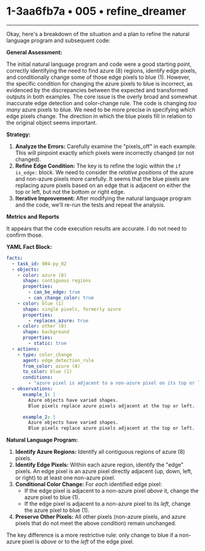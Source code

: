 # 1-3aa6fb7a • 005 • refine_dreamer

---
Okay, here's a breakdown of the situation and a plan to refine the natural language program and subsequent code:

**General Assessment:**

The initial natural language program and code were a good starting point, correctly identifying the need to find azure (8) regions, identify edge pixels, and conditionally change some of those edge pixels to blue (1). However, the specific condition for changing the azure pixels to blue is incorrect, as evidenced by the discrepancies between the expected and transformed outputs in both examples. The core issue is the overly broad and somewhat inaccurate edge detection and color-change rule. The code is changing *too many* azure pixels to blue. We need to be more precise in specifying *which* edge pixels change. The direction in which the blue pixels fill in relation to the original object seems important.

**Strategy:**

1.  **Analyze the Errors:** Carefully examine the "pixels_off" in each example. This will pinpoint exactly *which* pixels were incorrectly changed (or not changed).
2.  **Refine Edge Condition:** The key is to refine the logic within the `if is_edge:` block. We need to consider the *relative positions* of the azure and non-azure pixels more carefully. It seems that the blue pixels are replacing azure pixels based on an edge that is adjacent on either the top or left, but not the bottom or right edge.
3.  **Iterative Improvement:** After modifying the natural language program and the code, we'll re-run the tests and repeat the analysis.

**Metrics and Reports**

It appears that the code execution results are accurate. I do not need to confirm those.

**YAML Fact Block:**

```yaml
facts:
  - task_id: 004-py_02
  - objects:
    - color: azure (8)
      shape: contiguous regions
      properties:
        - can_be_edge: true
        - can_change_color: true
    - color: blue (1)
      shape: single pixels, formerly azure
      properties:
        - replaces_azure: true
    - color: other (0)
      shape: background
      properties:
        - static: true
  - actions:
    - type: color_change
      agent: edge_detection_rule
      from_color: azure (8)
      to_color: blue (1)
      conditions:
        - "azure pixel is adjacent to a non-azure pixel on its top or left"
  - observations:
      example_1: |
        Azure objects have varied shapes.
        Blue pixels replace azure pixels adjacent at the top or left.

      example_2: |
        Azure objects have varied shapes.
        Blue pixels replace azure pixels adjacent at the top or left.

```

**Natural Language Program:**

1.  **Identify Azure Regions:** Identify all contiguous regions of azure (8) pixels.
2.  **Identify Edge Pixels:** Within each azure region, identify the "edge" pixels. An edge pixel is an azure pixel directly adjacent (up, down, left, or right) to at least one non-azure pixel.
3.  **Conditional Color Change:** For *each* identified edge pixel:
    *   If the edge pixel is adjacent to a non-azure pixel *above* it, change the azure pixel to blue (1).
    *   If the edge pixel is adjacent to a non-azure pixel to its *left*, change the azure pixel to blue (1).
4.  **Preserve Other Pixels:** All other pixels (non-azure pixels, and azure pixels that do not meet the above condition) remain unchanged.

The key difference is a more restrictive rule:  only change to blue if a non-azure pixel is *above* or to the *left* of the edge pixel.


